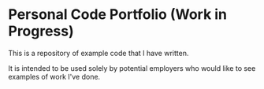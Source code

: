 # Personal Code Portfolio (Work in Progress)

This is a repository of example code that I have written.

It is intended to be used solely by potential employers who would like to see examples of work I've done.
